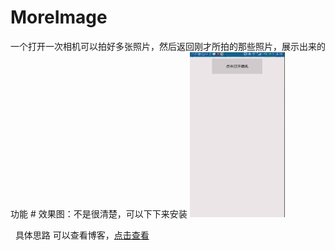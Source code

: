 # MoreImage
一个打开一次相机可以拍好多张照片，然后返回刚才所拍的那些照片，展示出来的功能
# 效果图：不是很清楚，可以下下来安装
![效果图](https://github.com/385841539/MoreImage/blob/master/app/src/main/res/mipmap-xxhdpi/lastimage0310269.gif)

 
具体思路 可以查看博客，[点击查看](http://blog.csdn.net/iamdingruihaha/article/details/70158953)
